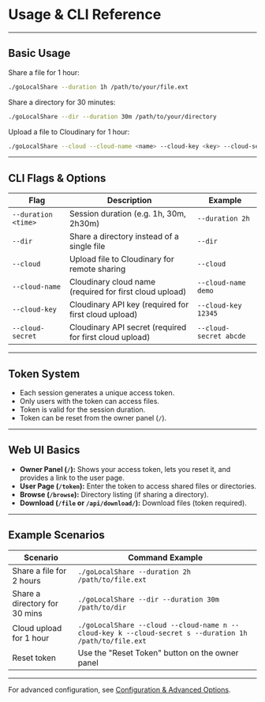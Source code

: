 # Usage & CLI Reference

---

## Basic Usage

Share a file for 1 hour:
```sh
./goLocalShare --duration 1h /path/to/your/file.ext
```

Share a directory for 30 minutes:
```sh
./goLocalShare --dir --duration 30m /path/to/your/directory
```

Upload a file to Cloudinary for 1 hour:
```sh
./goLocalShare --cloud --cloud-name <name> --cloud-key <key> --cloud-secret <secret> --duration 1h /path/to/your/file.ext
```

---

## CLI Flags & Options

| Flag                | Description                                              | Example                                  |
|---------------------|----------------------------------------------------------|------------------------------------------|
| `--duration <time>` | Session duration (e.g. 1h, 30m, 2h30m)                  | `--duration 2h`                          |
| `--dir`             | Share a directory instead of a single file               | `--dir`                                  |
| `--cloud`           | Upload file to Cloudinary for remote sharing             | `--cloud`                                |
| `--cloud-name`      | Cloudinary cloud name (required for first cloud upload)  | `--cloud-name demo`                      |
| `--cloud-key`       | Cloudinary API key (required for first cloud upload)     | `--cloud-key 12345`                      |
| `--cloud-secret`    | Cloudinary API secret (required for first cloud upload)  | `--cloud-secret abcde`                   |

---

## Token System
- Each session generates a unique access token.
- Only users with the token can access files.
- Token is valid for the session duration.
- Token can be reset from the owner panel (`/`).

---

## Web UI Basics
- **Owner Panel (`/`):** Shows your access token, lets you reset it, and provides a link to the user page.
- **User Page (`/token`):** Enter the token to access shared files or directories.
- **Browse (`/browse`):** Directory listing (if sharing a directory).
- **Download (`/file` or `/api/download/`):** Download files (token required).

---

## Example Scenarios

| Scenario                        | Command Example                                                      |
|---------------------------------|----------------------------------------------------------------------|
| Share a file for 2 hours        | `./goLocalShare --duration 2h /path/to/file.ext`                     |
| Share a directory for 30 mins   | `./goLocalShare --dir --duration 30m /path/to/dir`                   |
| Cloud upload for 1 hour         | `./goLocalShare --cloud --cloud-name n --cloud-key k --cloud-secret s --duration 1h /path/to/file.ext` |
| Reset token                     | Use the "Reset Token" button on the owner panel                      |

---

For advanced configuration, see [Configuration & Advanced Options](./configuration.md). 